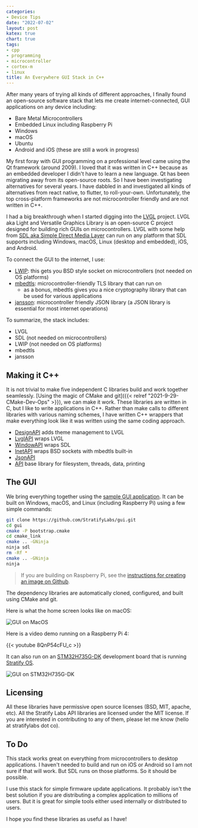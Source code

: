 ```yaml
---
categories:
- Device Tips
date: "2022-07-02"
layout: post
katex: true
chart: true
tags:
- cpp
- programming
- microcontroller
- cortex-m
- linux
title: An Everywhere GUI Stack in C++
---
```


After many years of trying all kinds of different approaches, I finally found an open-source software stack that lets me create internet-connected, GUI applications on any device including:

- Bare Metal Microcontrollers
- Embedded Linux including Raspberry Pi
- Windows
- macOS
- Ubuntu
- Android and iOS (these are still a work in progress)

My first foray with GUI programming on a professional level came using the Qt framework (around 2009). I loved that it was written in C++ because as an embedded developer I didn't have to learn a new language. Qt has been migrating away from its open-source roots. So I have been investigating alternatives for several years. I have dabbled in and investigated all kinds of alternatives from react native, to flutter, to roll-your-own. Unfortunately, the top cross-platform frameworks are not microcontroller friendly and are not written in C++.

I had a big breakthrough when I started digging into the [LVGL](https://lvgl.io/) project. LVGL aka Light and Versatile Graphics Library is an open-source C project designed for building rich GUIs on microcontrollers. LVGL with some help from [SDL aka Simple Direct Media Layer](https://www.libsdl.org/) can run on any platform that SDL supports including Windows, macOS, Linux (desktop and embedded), iOS, and Android.

To connect the GUI to the internet, I use:

- [LWIP](https://savannah.nongnu.org/projects/lwip/): this gets you BSD style socket on microcontrollers (not needed on OS platforms)
- [mbedtls](https://tls.mbed.org/): microcontroller-friendly TLS library that can run on
  - as a bonus, mbedtls gives you a nice cryptography library that can be used for various applications
- [jansson](https://jansson.readthedocs.io/en/latest/): microcontroller friendly JSON library (a JSON library is essential for most internet operations)


To summarize, the stack includes:

- LVGL
- SDL (not needed on microcontrollers)
- LWIP (not needed on OS platforms)
- mbedtls
- jansson


## Making it C++

It is not trivial to make five independent C libraries build and work together seamlessly. [Using the magic of CMake and git]({{< relref "2021-9-29-CMake-Dev-Ops" >}}), we can make it work. These libraries are written in C, but I like to write applications in C++. Rather than make calls to different libraries with various naming schemes, I have written C++ wrappers that make everything look like it was written using the same coding approach.

- [DesignAPI](https://github.com/StratifyLabs/DesignAPI) adds theme management to LVGL
- [LvglAPI](https://github.com/StratifyLabs/LvglAPI) wraps LVGL
- [WindowAPI](https://github.com/StratifyLabs/WindowAPI) wraps SDL
- [InetAPI](https://github.com/StratifyLabs/InetAPI) wraps BSD sockets with mbedtls built-in
- [JsonAPI](https://github.com/StratifyLabs/JsonAPI)
- [API](https://github.com/StratifyLabs/API) base library for filesystem, threads, data, printing

## The GUI

We bring everything together using the [sample GUI application](https://github.com/StratifyLabs/gui). It can be built on Windows, macOS, and Linux (including Raspberry Pi) using a few simple commands:

```sh
git clone https://github.com/StratifyLabs/gui.git
cd gui
cmake -P bootstrap.cmake
cd cmake_link
cmake .. -GNinja
ninja sdl
rm -Rf *
cmake .. -GNinja
ninja
```

> If you are building on Raspberry Pi, see the [instructions for creating an image on Github](https://github.com/StratifyLabs/gui/blob/main/RPI.md).

The dependency libraries are automatically cloned, configured, and built using CMake and git.

Here is what the home screen looks like on macOS:

![GUI on MacOS](/images/gui-macos.png)

Here is a video demo running on a Raspberry Pi 4:

{{< youtube 8QnP54cFU_c  >}}

It can also run on an [STM32H735G-DK](https://github.com/StratifyLabs/STM32H735G-DK) development board that is running [Stratify OS](https://github.com/StratifyLabs/StratifyOS).


![GUI on STM32H735G-DK](/images/gui-stratifyos-1.png)

## Licensing

All these libraries have permissive open source licenses (BSD, MIT, apache, etc). All the Stratify Labs API libraries are licensed under the MIT license. If you are interested in contributing to any of them, please let me know (hello at stratifylabs dot co).

## To Do

This stack works great on everything from microcontrollers to desktop applications. I haven't needed to build and run on iOS or Android so I am not sure if that will work. But SDL runs on those platforms. So it should be possible.

I use this stack for simple firmware update applications. It probably isn't the best solution if you are distributing a complex application to millions of users. But it is great for simple tools either used internally or distributed to users.

I hope you find these libraries as useful as I have!

